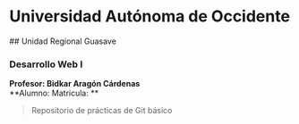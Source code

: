 # Universidad Autónoma de Occidente
## Unidad Regional Guasave
### Desarrollo Web I

**Profesor: Bidkar Aragón Cárdenas**<br>
**Alumno:  Matricula: **


> Repositorio de prácticas de Git básico
